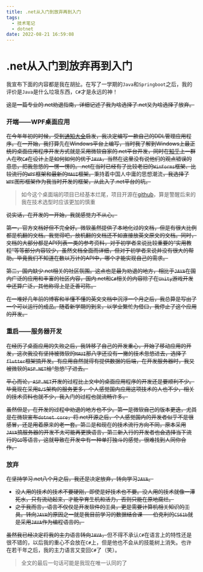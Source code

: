 ```yaml
---
title: .net从入门到放弃再到入门
tags:
  - 技术笔记
  - dotnet
date: 2022-08-21 16:59:08
---
```


# .net从入门到放弃再到入门

我宣布下面的内容都是我在胡扯。在写了一学期的`Java`和`Springboot`之后，我的评价是`Java`是什么垃圾东西，`C#`才是永远的神！

~~这是一篇专业的.net劝退指南，详细记述了我为啥选择了.net又为啥选择了放弃。~~

<!--more-->

### 开端——WPF桌面应用

~~在今年年初的时候，受到[通知大全](https://squidward.top/)启发，我决定编写一款自己的DDL管理应用程序。在一开始，我打算先在Windows平台上编写，当时我了解到Windows上最正统的桌面应用程序开发方式就是采用微软自家的.net平台开发，同时在[知乎](https://zhihu.com)上一群人在吹`C#`在设计上是如何如何的优于`JAVA`，当然在这里没有说他们的观点错误的意思，把我忽悠的一愣一愣的。.net在当时已经有了比较老旧的`WinForms`框架、比较流行的`WPF`框架和最新的`MAUI`框架。~~秉持着中国人中庸的思想潮流~~，我选择了`WPF`图形框架作为我当时开发的框架，从此入了.net平台的坑。~~

> 如今这个桌面端的项目已经基本烂尾，项目开源在[github](https://github.com/jackfiled/PostCalendarWindows)，算是警醒后来的我在技术选型时应该更加的慎重

~~说实话，在开发的一开始，我就感觉力不从心。~~

~~第一，官方文档好但不完全好。微软虽然提供了本地化过的文档，但是有很大比例都是机翻的文档。我觉得吧，放机翻的文档还不如直接放英文原文的文档。同时，文档的大部分都是API列表一类的参考资料，对于初学者来说比较重要的“实用教程”等等部分内容较少，虽然文档全面而详细，但对于初学者来说并没有很大的帮助。毕竟我们不知道在数以万计的API中，哪个才能实现自己的需求。~~

~~第二，国内缺少.net相关的社区氛围。这点也是最为劝退的地方，相比于`JAVA`在国内广泛的应用和丰富的社区内容，国内.net和`C#`相关的内容除了在`Unity`游戏开发中还算广泛，其他称得上是乏善可陈。~~

~~在一堆好几年前的博客和半懂不懂的英文文档中沉浮一个月之后，我总算是写出了一个可以运行的成品。随着新学期的到来，以学业繁忙为借口，我停止了这个应用的开发。~~

### 重启——服务器开发

~~在经历了桌面应用的失败之后，我转移了自己的开发重心，开始了移动应用的开发，这次我没有坚持被微软的`MAUI`那八字还没有一撇的技术忽悠进去，选择了`flutter`框架搞开发。有应用自然就得有提供数据的后端，在开发服务器时，我又被微软的`ASP.NET`给“忽悠”了进去。~~

~~平心而论，`ASP.NET`开发的过程比上文中的桌面应用程序的开发还是要顺利不少。毕竟现在采用`B/S`架构的服务更多，个人感觉国内应用这项技术的人也不少，相关的技术资料也就不少，我入门的过程也就流畅许多。~~

~~虽然但是，在开发的过程中劝退的地方也不少。第一是微软自己的版本更迭，尤其是在微软宣布`dotnet core`，将.net开源之后，个人感觉国内的开发者似乎不是很感冒，还是用着原来的老一套。第二是和现在的技术流行方向不同，原本采用`JAVA`搞服务器的开发不太可能再更换语言，第二新入行的开发者也会选择当下流行的`GO`等语言，这就导致在开发中有一种单打独斗的感觉，很难找到人同你合作。~~

### 放弃

~~在坚持学习.net八个月之后，我还是决定放弃，转向学习`JAVA`。~~

- ~~没人用的技术的技术不要硬刚，即使是好技术也不要。没人用的技术就像一潭死水，只有流动起来，才能孕育生机和活力，否则只能在原地腐烂。~~
- ~~之于我而言，语言不仅仅是开发软件的工具，更是需要计算机相关知识的工具。转向`JAVA`的原因之一就是我目前学习的数据结合课——伯克利的`CS61b`就是采用`JAVA`作为编程语言的。~~

~~虽然我已经决定将我的主力语言转向`JAVA`，~~但不得不承认`C#`在语言上的特性还是很不错的，以后我的重心不会放在`C#`上，但是他也不会从的技能树上消失。也许在若干年之后，我的主力语言又变回`C#`了（笑）。

> 全文的最后一句话可能是我现在唯一认同的了